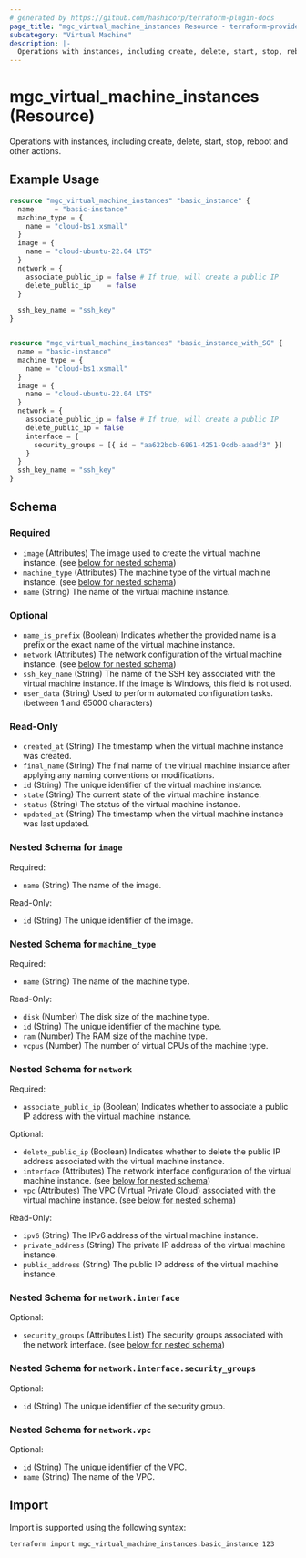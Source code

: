 ```yaml
---
# generated by https://github.com/hashicorp/terraform-plugin-docs
page_title: "mgc_virtual_machine_instances Resource - terraform-provider-mgc"
subcategory: "Virtual Machine"
description: |-
  Operations with instances, including create, delete, start, stop, reboot and other actions.
---
```


# mgc_virtual_machine_instances (Resource)

Operations with instances, including create, delete, start, stop, reboot and other actions.

## Example Usage

```terraform
resource "mgc_virtual_machine_instances" "basic_instance" {
  name     = "basic-instance"
  machine_type = {
    name = "cloud-bs1.xsmall"
  }
  image = {
    name = "cloud-ubuntu-22.04 LTS"
  }
  network = {
    associate_public_ip = false # If true, will create a public IP
    delete_public_ip    = false
  }

  ssh_key_name = "ssh_key"
}


resource "mgc_virtual_machine_instances" "basic_instance_with_SG" {
  name = "basic-instance"
  machine_type = {
    name = "cloud-bs1.xsmall"
  }
  image = {
    name = "cloud-ubuntu-22.04 LTS"
  }
  network = {
    associate_public_ip = false # If true, will create a public IP
    delete_public_ip = false
    interface = {
      security_groups = [{ id = "aa622bcb-6861-4251-9cdb-aaadf3" }]
    }
  }
  ssh_key_name = "ssh_key"
}
```

<!-- schema generated by tfplugindocs -->
## Schema

### Required

- `image` (Attributes) The image used to create the virtual machine instance. (see [below for nested schema](#nestedatt--image))
- `machine_type` (Attributes) The machine type of the virtual machine instance. (see [below for nested schema](#nestedatt--machine_type))
- `name` (String) The name of the virtual machine instance.

### Optional

- `name_is_prefix` (Boolean) Indicates whether the provided name is a prefix or the exact name of the virtual machine instance.
- `network` (Attributes) The network configuration of the virtual machine instance. (see [below for nested schema](#nestedatt--network))
- `ssh_key_name` (String) The name of the SSH key associated with the virtual machine instance. If the image is Windows, this field is not used.
- `user_data` (String) Used to perform automated configuration tasks. (between 1 and 65000 characters)

### Read-Only

- `created_at` (String) The timestamp when the virtual machine instance was created.
- `final_name` (String) The final name of the virtual machine instance after applying any naming conventions or modifications.
- `id` (String) The unique identifier of the virtual machine instance.
- `state` (String) The current state of the virtual machine instance.
- `status` (String) The status of the virtual machine instance.
- `updated_at` (String) The timestamp when the virtual machine instance was last updated.

<a id="nestedatt--image"></a>
### Nested Schema for `image`

Required:

- `name` (String) The name of the image.

Read-Only:

- `id` (String) The unique identifier of the image.


<a id="nestedatt--machine_type"></a>
### Nested Schema for `machine_type`

Required:

- `name` (String) The name of the machine type.

Read-Only:

- `disk` (Number) The disk size of the machine type.
- `id` (String) The unique identifier of the machine type.
- `ram` (Number) The RAM size of the machine type.
- `vcpus` (Number) The number of virtual CPUs of the machine type.


<a id="nestedatt--network"></a>
### Nested Schema for `network`

Required:

- `associate_public_ip` (Boolean) Indicates whether to associate a public IP address with the virtual machine instance.

Optional:

- `delete_public_ip` (Boolean) Indicates whether to delete the public IP address associated with the virtual machine instance.
- `interface` (Attributes) The network interface configuration of the virtual machine instance. (see [below for nested schema](#nestedatt--network--interface))
- `vpc` (Attributes) The VPC (Virtual Private Cloud) associated with the virtual machine instance. (see [below for nested schema](#nestedatt--network--vpc))

Read-Only:

- `ipv6` (String) The IPv6 address of the virtual machine instance.
- `private_address` (String) The private IP address of the virtual machine instance.
- `public_address` (String) The public IP address of the virtual machine instance.

<a id="nestedatt--network--interface"></a>
### Nested Schema for `network.interface`

Optional:

- `security_groups` (Attributes List) The security groups associated with the network interface. (see [below for nested schema](#nestedatt--network--interface--security_groups))

<a id="nestedatt--network--interface--security_groups"></a>
### Nested Schema for `network.interface.security_groups`

Optional:

- `id` (String) The unique identifier of the security group.



<a id="nestedatt--network--vpc"></a>
### Nested Schema for `network.vpc`

Optional:

- `id` (String) The unique identifier of the VPC.
- `name` (String) The name of the VPC.

## Import

Import is supported using the following syntax:

```shell
terraform import mgc_virtual_machine_instances.basic_instance 123
```

